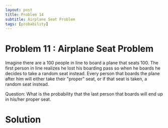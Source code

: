 ```yaml
---
layout: post
title: Problem 14
subtitle: Airplane Seat Problem
tags: [probability]
---
```

# Problem 11 : Airplane Seat Problem

Imagine there are a 100 people in line to board a plane that seats 100. The first person in line realizes he lost his boarding pass so when he boards he decides to take a random seat instead. Every person that boards the plane after him will either take their "proper" seat, or if that seat is taken, a random seat instead.

Question: What is the probability that the last person that boards will end up in his/her proper seat.

# Solution


